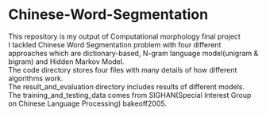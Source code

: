 # Chinese-Word-Segmentation  
This repository is my output of Computational morphology final project  
I tackled Chinese Word Segmentation problem with four different approaches which are dictionary-based, N-gram language model(unigram & bigram) and Hidden Markov Model.   
The code directory stores four files with many details of how different algorithms work.  
The result_and_evaluation directory includes results of different models.  
The training_and_testing_data comes from SIGHAN(Special Interest Group on Chinese Language Processing) bakeoff2005.  

